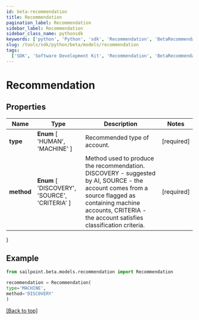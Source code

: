 ```yaml
---
id: beta-recommendation
title: Recommendation
pagination_label: Recommendation
sidebar_label: Recommendation
sidebar_class_name: pythonsdk
keywords: ['python', 'Python', 'sdk', 'Recommendation', 'BetaRecommendation']
slug: /tools/sdk/python/beta/models/recommendation
tags:
  ['SDK', 'Software Development Kit', 'Recommendation', 'BetaRecommendation']
---
```


# Recommendation

## Properties

| Name | Type | Description | Notes |
| --- | --- | --- | --- |
| **type** | **Enum** [ 'HUMAN', 'MACHINE' ] | Recommended type of account. | [required] |
| **method** | **Enum** [ 'DISCOVERY', 'SOURCE', 'CRITERIA' ] | Method used to produce the recommendation. DISCOVERY - suggested by AI, SOURCE - the account comes from a source flagged as containing machine accounts, CRITERIA - the account satisfies classification criteria. | [required] |

}

## Example

```python
from sailpoint.beta.models.recommendation import Recommendation

recommendation = Recommendation(
type='MACHINE',
method='DISCOVERY'
)

```

[[Back to top]](#)
